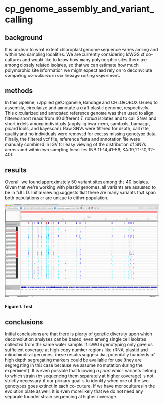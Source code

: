 # cp_genome_assembly_and_variant_calling

## background
It is unclear to what extent chloroplast genome sequence varies among and within two sampling localities. We are currently considering lcWGS of co-cultures and would like to know how many polymorphic sites there are among closely related isolates, so that we can estimate how much polymorphic site information we might expect and rely on to deconvolute competing co-cultures in our lineage sorting experiment.

## methods
In this pipeline, i applied getOrganelle, Bandage and CHLOROBOX GeSeq to assembly, circularize and annotate a draft plastid genome, respectively. This circularized and annotated reference genome was then used to align filtered short reads from 40 different <i>T. rotula</i> isolates and to call SNVs and short indels among individuals (applying bwa-mem, samtools, bamaggr, picardTools, and bayescan). Raw SNVs were filtered for depth, call rate, quality and no individuals were removed for excess missing genotype data. Finally, the filtered vcf file, reference fasta and annotation file were manually combined in IGV for easy viewing of the distribution of SNVs across and within two sampling localities (NB:11-14,41-56; SA:19,21-30,32-40).

## results
Overall, we found approximately 50 variant sites among the 40 isolates. Given that we're working with plastid genomes, all variants are assumed to be in full LD. Initial viewing suggests that there are many variants that span both populations or are unique to either population.

![plot](manual_combination_vcf_gb_fasta.png)
#### <b>Figure 1.</b> Test

## conclusions
Initial conclusions are that there is plenty of genetic diversity upon which deconvolution analyses can be based, even among single cell isolates collected from the same water sample. If lcWGS genotyping only gave us sufficient coverage at high-copy number regions like rRNA, plastid and mitochondiral genomes, these results suggest that potentially hundreds of high depth segregating markers could be available for use (they are segregating in this case because we assume no mutation during the experiment). It is even possible that knowing <i>a priori</i> which variants belong to which strain (by sequencing them separately at higher coverage) is not strictly necessary, if our primary goal is to identify when one of the two genotypes goes extinct in each co-culture. If we have monocultures in the evolution plate as well, it is even more likely that we do not need any separate founder strain sequencing at higher coverage.

